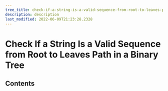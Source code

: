 ```yaml
---
tree_title: check-if-a-string-is-a-valid-sequence-from-root-to-leaves-path-in-a-binary-tree
description: description
last_modified: 2022-06-09T21:23:28.2328
---
```


# Check If a String Is a Valid Sequence from Root to Leaves Path in a Binary Tree

## Contents
